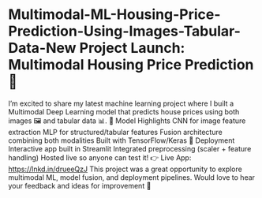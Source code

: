 # Multimodal-ML-Housing-Price-Prediction-Using-Images-Tabular-Data-New Project Launch: Multimodal Housing Price Prediction 🏡
I’m excited to share my latest machine learning project where I built a Multimodal Deep Learning model that predicts house prices using both images 🖼️ and tabular data 📊.
🔹 Model Highlights
CNN for image feature extraction
MLP for structured/tabular features
Fusion architecture combining both modalities
Built with TensorFlow/Keras
🔹 Deployment
Interactive app built in Streamlit
Integrated preprocessing (scaler + feature handling)
Hosted live so anyone can test it!
👉 Live App: https://lnkd.in/drueeQzJ
This project was a great opportunity to explore multimodal ML, model fusion, and deployment pipelines.
 Would love to hear your feedback and ideas for improvement 🙌
